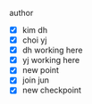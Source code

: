 author
- [x] kim dh
- [x] choi yj
- [x] dh working here
- [x] yj working here
- [x] new point
- [x] join jun
- [x] new checkpoint